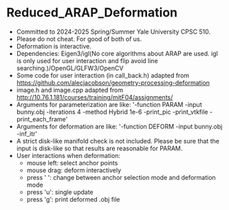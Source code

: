 # Reduced_ARAP_Deformation
- Committed to 2024-2025 Spring/Summer Yale University CPSC 510.
- Please do not cheat. For good of both of us.
- Deformation is interactive.
- Dependencies: Eigen3/igl(No core algorithms about ARAP are used. igl is only used for user interaction and flip avoid line searching.)/OpenGL/GLFW3/OpenCV
- Some code for user interaction (in call_back.h) adapted from https://github.com/alecjacobson/geometry-processing-deformation
- image.h and image.cpp adapted from http://10.76.1.181/courses/training/mitF04/assignments/
- Arguments for parameterization are like: '-function PARAM -input bunny.obj -iterations 4 -method Hybrid 1e-6 -print_pic -print_vtkfile -print_each_frame'
- Arguments for deformation are like: '-function DEFORM -input bunny.obj -inf_itr'
- A strict disk-like manifold check is not included. Please be sure that the input is disk-like so that results are reasonable for PARAM.
- User interactions when deformation: 
	- mouse left: select anchor points
	- mouse drag: deform interactively
	- press ' ': change between anchor selection mode and deformation mode
	- press 'u': single update
	- press 'g': print deformed .obj file
